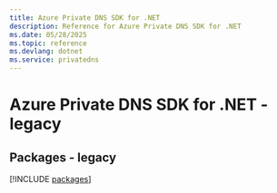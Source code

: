```yaml
---
title: Azure Private DNS SDK for .NET
description: Reference for Azure Private DNS SDK for .NET
ms.date: 05/28/2025
ms.topic: reference
ms.devlang: dotnet
ms.service: privatedns
---
```

# Azure Private DNS SDK for .NET - legacy
## Packages - legacy
[!INCLUDE [packages](private-dns-index.md)]